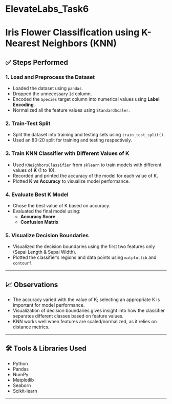 # ElevateLabs_Task6
# Iris Flower Classification using K-Nearest Neighbors (KNN)

## ✅ Steps Performed

### 1. Load and Preprocess the Dataset
- Loaded the dataset using `pandas`.
- Dropped the unnecessary `Id` column.
- Encoded the `Species` target column into numerical values using **Label Encoding**.
- Normalized all the feature values using `StandardScaler`.

### 2. Train-Test Split
- Split the dataset into training and testing sets using `train_test_split()`.
- Used an 80-20 split for training and testing respectively.

### 3. Train KNN Classifier with Different Values of K
- Used `KNeighborsClassifier` from `sklearn` to train models with different values of **K** (1 to 10).
- Recorded and printed the accuracy of the model for each value of K.
- Plotted **K vs Accuracy** to visualize model performance.

### 4. Evaluate Best K Model
- Chose the best value of K based on accuracy.
- Evaluated the final model using:
  - **Accuracy Score**
  - **Confusion Matrix**

### 5. Visualize Decision Boundaries
- Visualized the decision boundaries using the first two features only (Sepal Length & Sepal Width).
- Plotted the classifier’s regions and data points using `matplotlib` and `contourf`.

---

## 📈 Observations

- The accuracy varied with the value of K; selecting an appropriate K is important for model performance.
- Visualization of decision boundaries gives insight into how the classifier separates different classes based on feature values.
- KNN works well when features are scaled/normalized, as it relies on distance metrics.

---

## 🛠️ Tools & Libraries Used

- Python
- Pandas
- NumPy
- Matplotlib
- Seaborn
- Scikit-learn

---

